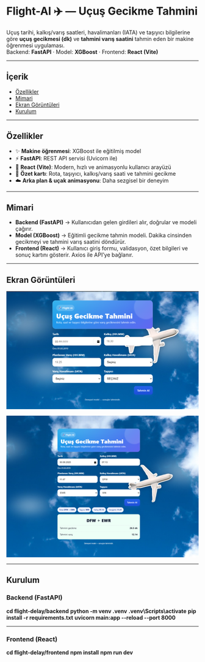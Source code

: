 # Flight-AI ✈️ — Uçuş Gecikme Tahmini

Uçuş tarihi, kalkış/varış saatleri, havalimanları (IATA) ve taşıyıcı bilgilerine göre **uçuş gecikmesi (dk)** ve **tahmini varış saatini** tahmin eden bir makine öğrenmesi uygulaması.  
Backend: **FastAPI** · Model: **XGBoost** · Frontend: **React (Vite)**

---

## İçerik
- [Özellikler](#özellikler)
- [Mimari](#mimari)
- [Ekran Görüntüleri](#ekran-görüntüleri)
- [Kurulum](#kurulum)

---

## Özellikler
- ✨ **Makine öğrenmesi**: XGBoost ile eğitilmiş model  
- ⚡ **FastAPI**: REST API servisi (Uvicorn ile)  
- 🎨 **React (Vite)**: Modern, hızlı ve animasyonlu kullanıcı arayüzü  
- 🧾 **Özet kartı**: Rota, taşıyıcı, kalkış/varış saati ve tahmini gecikme  
- ☁️ **Arka plan & uçak animasyonu**: Daha sezgisel bir deneyim

---

## Mimari
- **Backend (FastAPI)** → Kullanıcıdan gelen girdileri alır, doğrular ve modeli çağırır.  
- **Model (XGBoost)** → Eğitimli gecikme tahmin modeli. Dakika cinsinden gecikmeyi ve tahmini varış saatini döndürür.  
- **Frontend (React)** → Kullanıcı giriş formu, validasyon, özet bilgileri ve sonuç kartını gösterir. Axios ile API’ye bağlanır.  

---

## Ekran Görüntüleri

<p align="center">
  <img src="docs/images/ui1.png" alt="Form ekranı" width="800"/>
</p>

<p align="center">
  <img src="docs/images/ui2.png" alt="Sonuç ekranı" width="800"/>
</p>

---

## Kurulum

### Backend (FastAPI)


**cd flight-delay/backend**
**python -m venv .venv**
**.venv\Scripts\activate**
**pip install -r requirements.txt**
**uvicorn main:app --reload --port 8000**


---

### Frontend (React)

**cd flight-delay/frontend**
**npm install**
**npm run dev**

